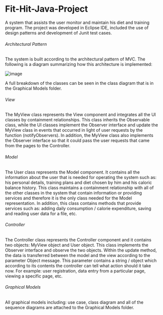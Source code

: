 # Fit-Hit-Java-Project


A system that assists the user monitor and maintain his diet and training program. The project was developed in Eclipse IDE, included the use of design patterns and development of Junit test cases.

###### Architectural Pattern
The system is built according to the architectural pattern of MVC.
The following is a diagram summarizing how this architecture is implemented:
 
 ![image](https://user-images.githubusercontent.com/49638679/71702512-88d3f700-2dd8-11ea-9c2e-d099bf7cccf3.png)
 
A full breakdown of the classes can be seen in the class diagram that is in the Graphical Models folder.

###### View
The MyView class represents the View component and integrates all the UI classes by containment relationships. This class inherits the Observable class, while the UI classes implement the Observer interface and update the MyView class in events that occurred in light of user requests by the function (notifyObservers).
In addition, the MyView class also implements the Observer interface so that it could pass the user requests that came from the pages to the Controller.

###### Model
The User class represents the Model component. It contains all the information about the user that is needed for operating the system such as: his personal details, training plans and diet chosen by him and his caloric balance history. This class maintains a containment relationship with all of the other classes in the system that contain information or providing services and therefore it is the only class needed for the Model representation. In addition, this class contains methods that provide services such as: adding daily consumption / calorie expenditure, saving and reading user data for a file, etc.

###### Controller
The Controller class represents the Controller component and it contains two objects: MyView object and User object. This class implements the Observer interface and observe the two objects. Within the update method, the data is transferred between the model and the view according to the parameter Object message. This parameter contains a string / object which according to its contents the controller can tell what action should it take now. For example: user registration, data entry from a particular page, viewing a specific page, etc.

###### Graphical Models
All graphical models including: use case, class diagram and all of the sequence diagrams are attached to the Graphical Models folder.
